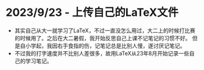 # 2023/9/23 - 上传自己的LaTeX文件
* 其实自己从大一就学习了LaTeX，不过一直没怎么用过，大二上的时候打比赛的时候用了。之后在大二暑假，我开始反思自己上课不记笔记的习惯不好。
但是自小学起，我因右手食指的伤，记笔记总是比别人慢，遂讨厌记笔记。
* 不过我的打字速度并不比别人差很多，故用LaTeX从23年8月开始记录一些自己的学习笔记。
